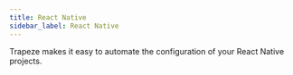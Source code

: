 ```yaml
---
title: React Native
sidebar_label: React Native
---
```


Trapeze makes it easy to automate the configuration of your React Native projects.